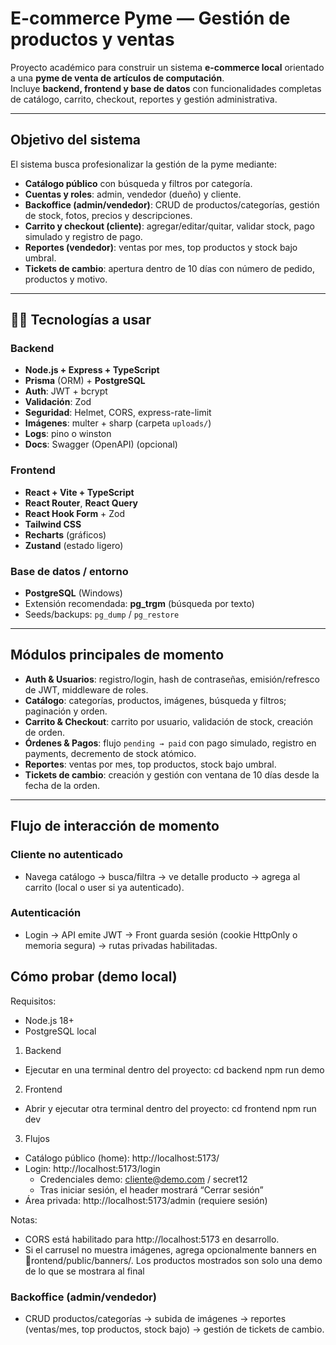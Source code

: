 # E-commerce Pyme — Gestión de productos y ventas

Proyecto académico para construir un sistema **e-commerce local** orientado a una **pyme de venta de artículos de computación**.  
Incluye **backend, frontend y base de datos** con funcionalidades completas de catálogo, carrito, checkout, reportes y gestión administrativa.

---

##  Objetivo del sistema
El sistema busca profesionalizar la gestión de la pyme mediante:

-  **Catálogo público** con búsqueda y filtros por categoría.
-  **Cuentas y roles**: admin, vendedor (dueño) y cliente.
-  **Backoffice (admin/vendedor)**: CRUD de productos/categorías, gestión de stock, fotos, precios y descripciones.
-  **Carrito y checkout (cliente)**: agregar/editar/quitar, validar stock, pago simulado y registro de pago.
- **Reportes (vendedor)**: ventas por mes, top productos y stock bajo umbral.
-  **Tickets de cambio**: apertura dentro de 10 días con número de pedido, productos y motivo.

---

## 🧑‍💻 Tecnologías a usar

### Backend
- **Node.js + Express + TypeScript**
- **Prisma** (ORM) + **PostgreSQL**
- **Auth**: JWT + bcrypt
- **Validación**: Zod
- **Seguridad**: Helmet, CORS, express-rate-limit
- **Imágenes**: multer + sharp (carpeta `uploads/`)
- **Logs**: pino o winston
- **Docs**: Swagger (OpenAPI) (opcional)

### Frontend
- **React + Vite + TypeScript**
- **React Router**, **React Query**
- **React Hook Form** + Zod
- **Tailwind CSS**
- **Recharts** (gráficos)
- **Zustand** (estado ligero)

### Base de datos / entorno
- **PostgreSQL** (Windows)
- Extensión recomendada: **pg_trgm** (búsqueda por texto)
- Seeds/backups: `pg_dump` / `pg_restore`

---

##  Módulos principales de momento
-  **Auth & Usuarios**: registro/login, hash de contraseñas, emisión/refresco de JWT, middleware de roles.
-  **Catálogo**: categorías, productos, imágenes, búsqueda y filtros; paginación y orden.
-  **Carrito & Checkout**: carrito por usuario, validación de stock, creación de orden.
-  **Órdenes & Pagos**: flujo `pending → paid` con pago simulado, registro en payments, decremento de stock atómico.
-  **Reportes**: ventas por mes, top productos, stock bajo umbral.
-  **Tickets de cambio**: creación y gestión con ventana de 10 días desde la fecha de la orden.

---

##  Flujo de interacción de momento

### Cliente no autenticado
- Navega catálogo → busca/filtra → ve detalle producto → agrega al carrito (local o user si ya autenticado).

### Autenticación
- Login → API emite JWT → Front guarda sesión (cookie HttpOnly o memoria segura) → rutas privadas habilitadas.

## Cómo probar (demo local)

Requisitos:
- Node.js 18+
- PostgreSQL local 

1) Backend 
- Ejecutar en una terminal dentro del proyecto:
cd backend
npm run demo

2) Frontend 
- Abrir y ejecutar otra terminal dentro del proyecto:
cd frontend
npm run dev

3) Flujos
- Catálogo público (home): http://localhost:5173/
- Login: http://localhost:5173/login
  - Credenciales demo: cliente@demo.com / secret12
  - Tras iniciar sesión, el header mostrará “Cerrar sesión”
- Área privada: http://localhost:5173/admin (requiere sesión)

Notas:
- CORS está habilitado para http://localhost:5173 en desarrollo.
- Si el carrusel no muestra imágenes, agrega opcionalmente banners en rontend/public/banners/.
Los productos mostrados son solo una demo de lo que se mostrara al final

### Backoffice (admin/vendedor)
- CRUD productos/categorías → subida de imágenes → reportes (ventas/mes, top productos, stock bajo) → gestión de tickets de cambio.
